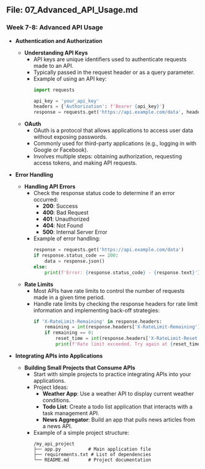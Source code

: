 ## File: 07_Advanced_API_Usage.md

### Week 7-8: Advanced API Usage

- **Authentication and Authorization**
  - **Understanding API Keys**
    - API keys are unique identifiers used to authenticate requests made to an API.
    - Typically passed in the request header or as a query parameter.
    - Example of using an API key:
      ```python
      import requests

      api_key = 'your_api_key'
      headers = {'Authorization': f'Bearer {api_key}'}
      response = requests.get('https://api.example.com/data', headers=headers)
      ```
  - **OAuth**
    - OAuth is a protocol that allows applications to access user data without exposing passwords.
    - Commonly used for third-party applications (e.g., logging in with Google or Facebook).
    - Involves multiple steps: obtaining authorization, requesting access tokens, and making API requests.

- **Error Handling**
  - **Handling API Errors**
    - Check the response status code to determine if an error occurred:
      - **200**: Success
      - **400**: Bad Request
      - **401**: Unauthorized
      - **404**: Not Found
      - **500**: Internal Server Error
    - Example of error handling:
      ```python
      response = requests.get('https://api.example.com/data')
      if response.status_code == 200:
          data = response.json()
      else:
          print(f'Error: {response.status_code} - {response.text}')
      ```
  - **Rate Limits**
    - Most APIs have rate limits to control the number of requests made in a given time period.
    - Handle rate limits by checking the response headers for rate limit information and implementing back-off strategies:
      ```python
      if 'X-RateLimit-Remaining' in response.headers:
          remaining = int(response.headers['X-RateLimit-Remaining'])
          if remaining == 0:
              reset_time = int(response.headers['X-RateLimit-Reset'])
              print(f'Rate limit exceeded. Try again at {reset_time}.')
      ```

- **Integrating APIs into Applications**
  - **Building Small Projects that Consume APIs**
    - Start with simple projects to practice integrating APIs into your applications.
    - Project Ideas:
      - **Weather App**: Use a weather API to display current weather conditions.
      - **Todo List**: Create a todo list application that interacts with a task management API.
      - **News Aggregator**: Build an app that pulls news articles from a news API.
    - Example of a simple project structure:
      ```plaintext
      /my_api_project
      ├── app.py          # Main application file
      ├── requirements.txt # List of dependencies
      └── README.md       # Project documentation
      ```
